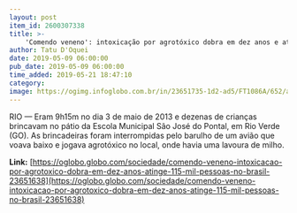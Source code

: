 ```yaml
---
layout: post
item_id: 2600307338
title: >-
    'Comendo veneno': intoxicação por agrotóxico dobra em dez anos e atinge 115 mil pessoas no Brasil
author: Tatu D'Oquei
date: 2019-05-09 06:00:00
pub_date: 2019-05-09 06:00:00
time_added: 2019-05-21 18:47:10
category: 
image: https://ogimg.infoglobo.com.br/in/23651735-1d2-ad5/FT1086A/652/agrotoxicos.jpg
---
```


RIO — Eram 9h15m no dia 3 de maio de 2013 e dezenas de crianças brincavam no pátio da Escola Municipal São José do Pontal, em Rio Verde (GO). As brincadeiras foram interrompidas pelo barulho de um avião que voava baixo e jogava agrotóxico no local, onde havia uma lavoura de milho.

**Link:** [https://oglobo.globo.com/sociedade/comendo-veneno-intoxicacao-por-agrotoxico-dobra-em-dez-anos-atinge-115-mil-pessoas-no-brasil-23651638](https://oglobo.globo.com/sociedade/comendo-veneno-intoxicacao-por-agrotoxico-dobra-em-dez-anos-atinge-115-mil-pessoas-no-brasil-23651638)

